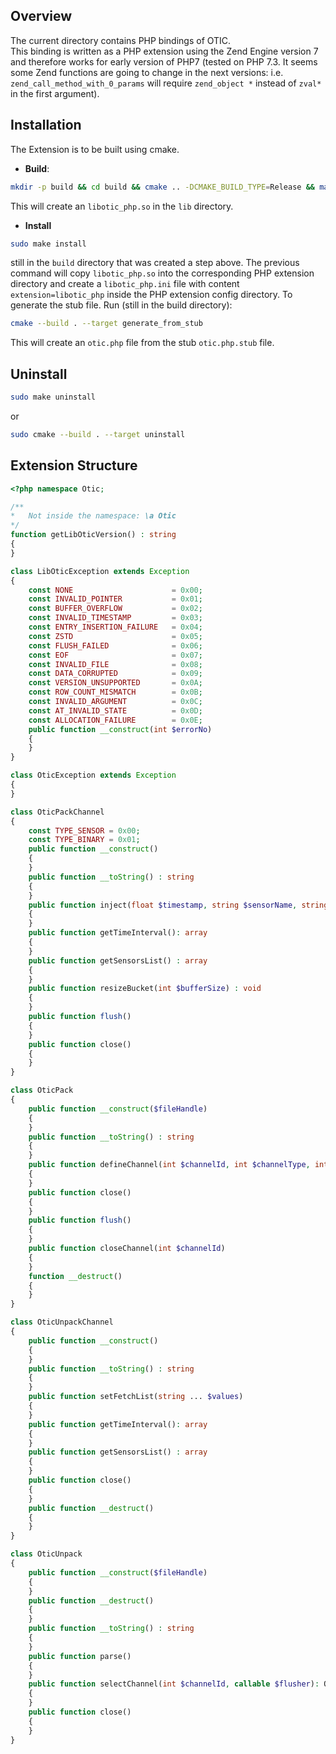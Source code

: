 ## Overview  
The current directory contains PHP bindings of OTIC.  
This binding is written as a PHP extension using the Zend Engine version 7 and therefore works for early version of PHP7 
(tested on PHP 7.3. It seems some Zend functions are going to change in the next versions: i.e. `zend_call_method_with_0_params` 
will require `zend_object *`  instead of `zval*` in the first argument).  

## Installation  
The Extension is to be built using cmake.  
 - **Build**:  
```bash
mkdir -p build && cd build && cmake .. -DCMAKE_BUILD_TYPE=Release && make
```
This will create an `libotic_php.so` in the `lib` directory.  
 - **Install**
```bash
sudo make install
```
still in the `build` directory that was created a step above. The previous command will copy `libotic_php.so` into the 
corresponding PHP extension directory and create a `libotic_php.ini` file with content `extension=libotic_php` inside the 
 PHP extension config directory. 
To generate the stub file. Run (still in the build directory):  
```bash
cmake --build . --target generate_from_stub
``` 
This will create an `otic.php` file from the stub `otic.php.stub` file.  

## Uninstall  

```bash
sudo make uninstall
```
or 
```bash
sudo cmake --build . --target uninstall
```
 
## Extension Structure  
```php
<?php namespace Otic;

/**
*   Not inside the namespace: \a Otic
*/
function getLibOticVersion() : string
{
}

class LibOticException extends Exception
{
    const NONE                      = 0x00;
    const INVALID_POINTER           = 0x01;
    const BUFFER_OVERFLOW           = 0x02;
    const INVALID_TIMESTAMP         = 0x03;
    const ENTRY_INSERTION_FAILURE   = 0x04;
    const ZSTD                      = 0x05;
    const FLUSH_FAILED              = 0x06;
    const EOF                       = 0x07;
    const INVALID_FILE              = 0x08;
    const DATA_CORRUPTED            = 0x09;
    const VERSION_UNSUPPORTED       = 0x0A;
    const ROW_COUNT_MISMATCH        = 0x0B;
    const INVALID_ARGUMENT          = 0x0C;
    const AT_INVALID_STATE          = 0x0D;
    const ALLOCATION_FAILURE        = 0x0E;
    public function __construct(int $errorNo)
    {
    }
}

class OticException extends Exception
{
}

class OticPackChannel
{
    const TYPE_SENSOR = 0x00;
    const TYPE_BINARY = 0x01;
    public function __construct()
    {
    }
    public function __toString() : string
    {
    }
    public function inject(float $timestamp, string $sensorName, string $sensorUnit, $value)
    {
    }
    public function getTimeInterval(): array
    {
    }
    public function getSensorsList() : array
    {
    }
    public function resizeBucket(int $bufferSize) : void
    {
    }
    public function flush()
    {
    }
    public function close()
    {
    }
}

class OticPack
{
    public function __construct($fileHandle)
    {
    }
    public function __toString() : string
    {
    }
    public function defineChannel(int $channelId, int $channelType, int $features) : OticPackChannel
    {
    }
    public function close()
    {
    }
    public function flush()
    {
    }
    public function closeChannel(int $channelId)
    {
    }
    function __destruct()
    {
    }
}

class OticUnpackChannel
{
    public function __construct()
    {
    }
    public function __toString() : string
    {
    }
    public function setFetchList(string ... $values)
    {
    }
    public function getTimeInterval(): array
    {
    }
    public function getSensorsList() : array
    {
    }
    public function close()
    {
    }
    public function __destruct()
    {
    }
}

class OticUnpack
{
    public function __construct($fileHandle)
    {
    }
    public function __destruct()
    {
    }
    public function __toString() : string
    {
    }
    public function parse()
    {
    }
    public function selectChannel(int $channelId, callable $flusher): OticUnpackChannel
    {
    }
    public function close()
    {
    }
}

```
